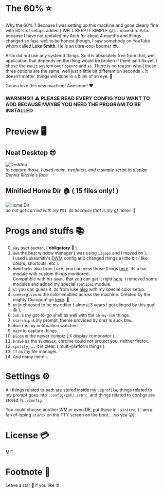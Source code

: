 # The 60% ⭐

Why the 60% ? Because I was setting up this machine and gone clearly fine with
60% of setups added ( WELL KEEP IT SIMPLE 😍). I moved to Artix because I
have not updated my Arch for about 4 months and things changed so fast, well to
be honest though, I saw somebody on YouTube whom called **Luke Smith**. He is an
ultra-cool boomer 😎.  

Artix did not use any systemd things. So it is absolutely free from that, well
application that depends on the thing would be broken if there isn't fix yet. I
chose the `runit` system over `openrc` and `s6`. There is no reason why ( these
three options are the same, well just a little bit different on seconds ). It
doesn't matter, things will done in a blink of an eye. 🤪

Gonna love this new machine! Awesome! ❤️

### WARNING!! ⚠️ PLEASE READ EVERY CONFIG YOU WANT TO ADD BECAUSE MAYBE YOU NEED THE PROGRAM TO BE INSTALLED 

# Preview 🖥️

## Neat Desktop 😎
![Desktop](https://i.imgur.com/OyIRzpC.png)  
*to capture those, I used maim, neofetch, and a simple script to display Dennis
Ritchie's face*

## Minified Home Dir 🏠 ( 15 files only! )
![Home Dir](https://i.imgur.com/LPfcMg0.png)  
*do not get carried with my* `PS1`, *its because that is my gf name.* 💌

# Progs and stuffs 📚

  0. `yay` over `pacman`. ( **obligatory** 👿 )
  1. `dwm` the best window manager ( was using `i3gaps` and I moved on ).  
      I used Lukesmith's [DWM](https://github.com/lukesmithxyz/dwm) config and
      changed things a little bit ( like colors, shortcuts, etc ).
  2. `dwmblocks` also from Luke, you can view those things
     [here](https://github.com/lukesmithxyz/dwmblocks). Its a bar module with custom things monitored.  
     Compatible with his `dmenu` that you can get it right
     [here](https://github.com/lukesmithxyz/dmenu). I removed some modules and added my special `spotipai` module.
  3. `st` you can guess it, its from luke
     [also](https://github.com/lukesmithxyz/st) with my special color setup.
  4. `iceberg.vim` is the color enabled across the machine. Created by the
     mighty Cocopon! go [here](https://github.com/cocopon/iceberg.vim). 🌈
  5. `nvim` choosed to be my editor ( almost 3 years I got clinged by this guy! 😛 ).
  6. `zsh` is my got-to-go shell as well with the `oh-my-zsh` things.
  7. `starship` is my prompt, theme provided by omz is suck btw.
  8. `dunst` is my notification watcher!
  9. `maim` to capture things.
  10. `picom` is the newer compiz ( X display compositor ).
  11. `brave` as the `$BROWSER`, chrome could not protect you, neither firefox.
  12. `spotify`, .... it is clear. ( multi-platform things ).
  13. `lf` as my file manager.
  14. And many more...

# Settings ⚙️

  All things related to path are stored inside my `.zprofile`, things related to
  my prompt goes into `.config/zsh/.zshrc`, and things related to configs are
  stored in `./config`.  

  You could choose another WM or even DE, put those in `.xinitrc`. ( I am a fan
  of typing `startx` on the TTY screen on the boot.... so yea 😜).

# License 💳

  MIT

# Footnote 👣

  Leave a star 🌟 if you like it!
